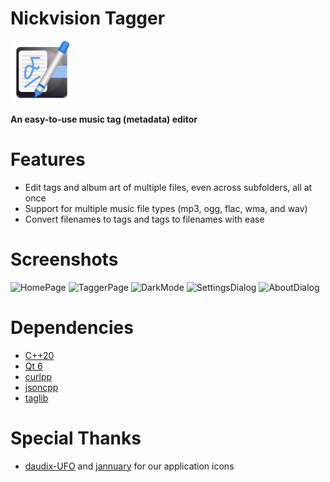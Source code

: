 # Nickvision Tagger
<img src="NickvisionTagger/Resources/icon.svg" width="100" height="100"/>

**An easy-to-use music tag (metadata) editor**

# Features
- Edit tags and album art of multiple files, even across subfolders, all at once
- Support for multiple music file types (mp3, ogg, flac, wma, and wav)
- Convert filenames to tags and tags to filenames with ease

# Screenshots
![HomePage](https://user-images.githubusercontent.com/17648453/182514742-723b2bc1-7c67-48b1-968a-14be8e87015e.png)
![TaggerPage](https://user-images.githubusercontent.com/17648453/182514749-136cb969-c08a-4c17-933a-e73e1c7def5b.png)
![DarkMode](https://user-images.githubusercontent.com/17648453/182514760-1c4bddc7-edb7-4058-b172-103bb974bc62.png)
![SettingsDialog](https://user-images.githubusercontent.com/17648453/182048702-fa3ba57c-118f-4518-aec7-8d9fb0f1ef7c.png)
![AboutDialog](https://user-images.githubusercontent.com/17648453/182048703-f8a19755-5e7c-42a3-954f-7d73a00c0500.png)

# Dependencies
- [C++20](https://en.cppreference.com/w/cpp/20)
- [Qt 6](https://www.qt.io/product/qt6)
- [curlpp](http://www.curlpp.org/)
- [jsoncpp](https://github.com/open-source-parsers/jsoncpp)
- [taglib](https://taglib.org/)

# Special Thanks
- [daudix-UFO](https://github.com/daudix-UFO) and [jannuary](https://github.com/jannuary) for our application icons
